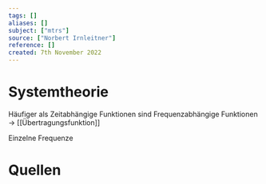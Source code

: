```yaml
---
tags: []
aliases: []
subject: ["mtrs"]
source: ["Norbert Irnleitner"]
reference: []
created: 7th November 2022
---
```


# Systemtheorie
Häufiger als Zeitabhängige Funktionen sind Frequenzabhängige Funktionen -> [[Übertragungsfunktion]]

Einzelne Frequenze 

# Quellen